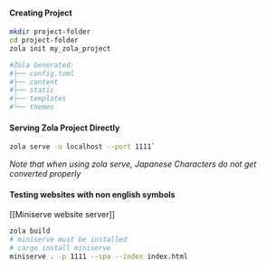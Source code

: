 
#### Creating Project
```bash
mkdir project-folder
cd project-folder
zola init my_zola_project

#Zola Generated:
#├── config.toml
#├── content
#├── static
#├── templates
#└── themes
```

#### Serving Zola Project Directly
```bash
zola serve -u localhost --port 1111`
```
*Note that when using zola serve, Japanese Characters do not get converted properly*

#### Testing websites with non english symbols
[[Miniserve website server]]
```bash
zola build
# miniserve must be installed
# cargo install miniserve
miniserve . -p 1111 --spa --index index.html
```
